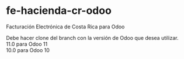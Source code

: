 # fe-hacienda-cr-odoo
Facturación Electrónica de Costa Rica para Odoo

Debe hacer clone del branch con la versión de Odoo que desea utilizar.
<br>
11.0 para Odoo 11
<br>
10.0 para Odoo 10
